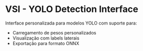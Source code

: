 # VSI - YOLO Detection Interface

Interface personalizada para modelos YOLO com suporte para:
- Carregamento de pesos personalizados
- Visualização com labels laterais
- Exportação para formato ONNX

